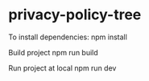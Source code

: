 # privacy-policy-tree
To install dependencies:
npm install

Build project
npm run build

Run project at local
npm run dev

